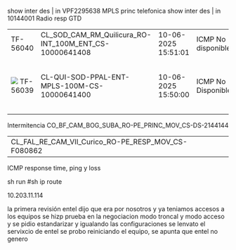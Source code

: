 
show inter des | in VPF2295638 MPLS princ telefonica
show inter des | in 10144001 Radio resp GTD


|                                                                      |                                                        |                     |                    |      |     |         |                                   |
| -------------------------------------------------------------------- | ------------------------------------------------------ | ------------------- | ------------------ | ---- | --- | ------- | --------------------------------- |
| TF-56040                                                             | CL_SOD_CAM_RM_Quilicura_RO-INT_100M_ENT_CS-10000641408 | 10-06-2025 15:51:01 | ICMP No disponible | High |     | Incluir |                                   |
| ![](https://dailyftc2.netmetrix.cl/static/core/img/red.png) TF-56039 | CL-QUI-SOD-PPAL-ENT-MPLS-100M-CS-10000641400           | 10-06-2025 15:50:00 | ICMP No Disponible | High |     | Incluir | APOYAR A ESCALAR ULTIMA MILLA GTD |

Intermitencia CO_BF_CAM_BOG_SUBA_RO-PE_PRINC_MOV_CS-DS-2144144

|   |   |
|---|---|
|CL_FAL_RE_CAM_VII_Curico_RO-PE_RESP_MOV_CS-F080862||l
ICMP response time, ping y loss

sh run 
#sh ip route 

10.203.11.114





la primera revisión entel dijo que era por nosotros y ya teniamos accesos a los equipos se hizp prueba en la negociacion modo troncal y modo acceso y se pidio estandarizar y igualando las configuraciones se lenvato el servixcio de entel se probo reiniciando el equipo, se apunta que entel no genero